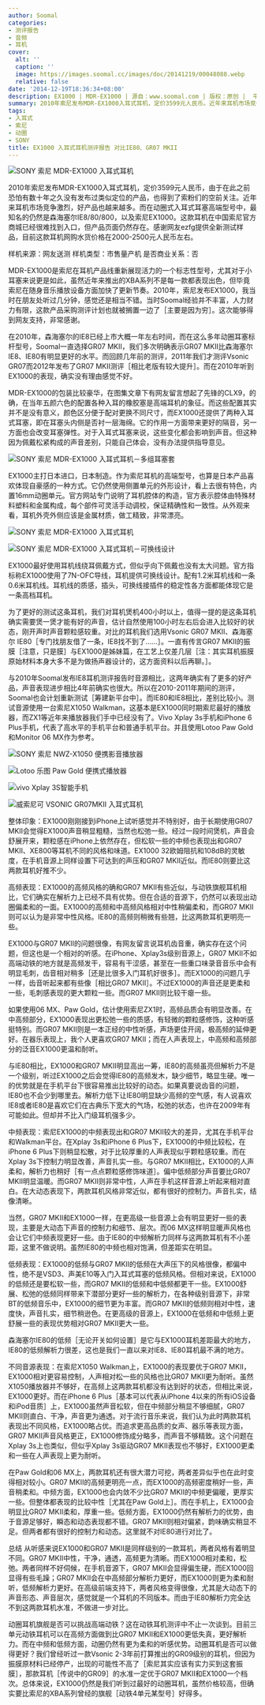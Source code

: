 ```yaml
---
author: Soomal
categories:
- 测评报告
- 音频
- 耳机
cover:
  alt: ''
  caption: ''
  image: https://images.soomal.cc/images/doc/20141219/00048088.webp
  relative: false
date: '2014-12-19T18:36:34+08:00'
description: EX1000 | MDR-EX1000 | 源自：www.soomal.com | 版权：原创 |  平均/总评分：07.03/836
summary: 2010年索尼发布MDR-EX1000入耳式耳机，定价3599元人民币。近年来耳机市场竞争激烈，好产品也越来越多。而在动圈式入耳式耳塞高端型号中，最知名的仍然是森海塞尔IE8/80/800，以及索尼EX1000。今天测评将对比GR07MKII、IE80两款耳机……
tags:
- 入耳式
- 索尼
- 动圈
- SONY
title: EX1000 入耳式耳机测评报告 对比IE80、GR07 MKII
---
```


![SONY 索尼 MDR-EX1000 入耳式耳机](https://images.soomal.cc/images/doc/20141212/00047950.webp)



2010年索尼发布MDR-EX1000入耳式耳机，定价3599元人民币，由于在此之前恐怕有数十年之久没有发布过类似定位的产品，也得到了索粉们的空前关注。近年来耳机市场竞争激烈，好产品也越来越多。而在动圈式入耳式耳塞高端型号中，最知名的仍然是森海塞尔IE8/80/800，以及索尼EX1000。这款耳机在中国索尼官方商城已经很难找到入口，但产品页面仍然存在。感谢网友ezfg提供全新测试样品，目前这款耳机网购水货价格在2000-2500元人民币左右。



样机来源：网友送测
样机类型：市售量产机
是否商业关系：否



MDR-EX1000是索尼在耳机产品线重新展现活力的一个标志性型号，尤其对于小耳塞来说更是如此，虽然近年来推出的XBA系列不是每一款都表现出色，但毕竟索尼在随身音乐播放设备方面加快了更新节奏。2010年，索尼发布EX1000，我当时在朋友处听过几分钟，感觉还是相当不错。当时Soomal经验并不丰富，人力财力有限，这款产品采购测评计划也就被搁置一边了［主要是因为穷］。这次能够得到网友支持，非常感谢。



在2010年，森海塞尔的IE8已经上市大概一年左右时间，而在这么多年动圈耳塞标杆型号，Soomal一直选择GR07 MKII，我们多次明确表示GR07 MKII比森海塞尔IE8、IE80有明显更好的水平。而回顾几年前的测评，2011年我们才测评Vsonic GR07而2012年发布了GR07 MKII测评［相比老版有较大提升］。而在2010年听到EX1000的表现，确实没有理由感觉不好。



MDR-EX1000的包装比较豪华，在图集文章下有网友留言想起了先锋的CLX9，的确，在当年五颜六色的配置各种入耳的橡胶塞是高端耳机的象征。而这些配置其实并不是没有意义，颜色区分便于配对更换不同尺寸，而EX1000还提供了两种入耳式耳塞，即在耳塞头内侧是否衬一层海绵。它的作用一方面带来更好的隔音，另一方面也会改变耳塞弹性。对于入耳式耳塞来说，这些变化都会影响到声音。但这种因为佩戴松紧构成的声音差别，只能自己体会，没有办法提供指导意见。



![SONY 索尼 MDR-EX1000 入耳式耳机－多组耳塞套](https://images.soomal.cc/images/doc/20141212/00047952.webp)



EX1000主打日本进口，日本制造。作为索尼耳机的高端型号，也算是日本产品喜欢体现自豪感的一种方式。它仍然使用侧置单元的外形设计，看上去很有特色，内置16mm动圈单元。官方网站专门说明了耳机腔体的构造，官方表示腔体由特殊材料塑料和金属构成，每个部件可灵活手动调校，保证精确性和一致性。从外观来看，耳机外壳外侧应该是金属材质，做工精致，非常漂亮。



![SONY 索尼 MDR-EX1000 入耳式耳机](https://images.soomal.cc/images/doc/20141212/00047946.webp)



![SONY 索尼 MDR-EX1000 入耳式耳机－可换线设计](https://images.soomal.cc/images/doc/20141212/00047947.webp)



EX1000最好使用耳机线绕耳佩戴方式，但似乎向下佩戴也没有太大问题。官方指标称EX1000使用了7N-OFC导线，耳机提供可换线设计。配有1.2米耳机线和一条0.6米耳机线。耳机线的质感，插头，可换线接插件的稳定性各方面都能体现它是一条高档耳机。



为了更好的测试这条耳机，我们对耳机煲机400小时以上，值得一提的是这条耳机确实需要煲一煲才能有好的声音，估计自然使用100小时左右后会进入比较好的状态，刚开声时声音颗粒感较重。对比的耳机我们选用Vsonic GR07 MKII、森海塞尔 IE80［专门找朋友借了一条，IE8找不到了……］。一直有传言GR07 MKII的振膜［注意，只是膜］与EX1000是姊妹篇，在工艺上仅差几层［注：其实耳机振膜原始材料本身大多不是为做扬声器设计的，这方面资料以后再聊。］。



与2010年Soomal发布IE8耳机测评报告时音源相比，这两年确实有了更多的好产品，声音表现进步相比4年前确实也很大。所以在2010-2011年期间的测评，Soomal也会计划重新测试［筹建新平台中］。而IE80和IE8相比，差别比较小。测试音源使用一台索尼X1050 Walkman，这基本是EX1000同时期索尼最好的播放器，而ZX1等近年来播放器我们手中已经没有了。Vivo Xplay 3s手机和iPhone 6 Plus手机，代表了高水平的手机平台和普通手机平台。并且使用Lotoo Paw Gold和Monitor 06 MX作为参考。



![SONY 索尼 NWZ-X1050 便携影音播放器](https://images.soomal.cc/images/doc/20120903/00022482_01.webp)



![Lotoo 乐图 Paw Gold 便携式播放器](https://images.soomal.cc/images/doc/20140811/00044862_01.webp)



![vivo Xplay 3S智能手机](https://images.soomal.cc/images/doc/20140121/00039801_01.webp)



![威索尼可 VSONIC GR07MKII 入耳式耳机](https://images.soomal.cc/images/doc/20120629/00020695_01.webp)



整体印象：EX1000刚刚接到iPhone上试听感觉并不特别好，由于长期使用GR07 MKII会觉得EX1000声音稍显粗糙，当然也松弛一些。经过一段时间煲机，声音会舒展开来，颗粒感在iPhone上依然存在，但松软一些的中频也表现出和GR07 MKII、XE800等耳机不同的风格和味道。EX1000 32欧姆阻抗和108dB的灵敏度，在手机音源上同样设置下可达到的声压和GR07 MKII近似。而IE80则要比这两款耳机好推不少。

高频表现：EX1000的高频风格的确和GR07 MKII有些近似，与动铁旗舰耳机相比，它们确实在解析力上已经不具有优势。但在合适的音源下，仍然可以表现出动圈偏柔和的一面。EX1000的高频和中高频风格相对中性稍偏柔和，而GR07 MKII则可以认为是非常中性风格。IE80的高频则稍微有些翘，比这两款耳机更明亮一些。

EX1000与GR07 MKII的问题很像，有网友留言说耳机齿音重，确实存在这个问题，但这也是一个相对的听感。在iPhone、Xplay3s级别音源上，GR07 MKII不如高端动铁的地方就是高频发干，容易有干涩感，甚至在一些重口味录音音乐中会有明显毛刺，齿音相对稍多［还是比很多入门耳机好很多］。而EX1000的问题几乎一样，齿音听起来都有些像［相比GR07 MKII］。不过EX1000的声音还是更柔和一些，毛刺感表现的更大颗粒一些。而GR07 MKII则比较干瘪一些。

如果使用06 MX、Paw Gold，估计使用索尼ZX1时，高频品质会有明显改善。在中高频部分，EX1000表现出更松弛一些的质感，有轻微的颗粒感修饰，这种听感挺特别。而GR07 MKII则是一本正经的中性听感，声场更佳开阔，极高频的延伸更好。在器乐表现上，我个人更喜欢GR07 MKII；而在人声表现上，中高频和高频部分的泛音EX1000更温和耐听。

与IE80相比，EX1000和GR07 MKII明显高出一筹，IE80的高频虽亮但解析力不是一个级别，听过EX1000之后会觉得IE80的高频发木，缺少细节，略显生硬。唯一的优势就是在手机平台下很容易推出比较好的动态。如果真要说齿音的问题，IE80也不会少到哪里去。解析力低下让IE80明显缺少高频的空气感，有人说喜欢IE8或者IE80是喜欢它们在古典乐下宽大的气场，松弛的状态，也许在2009年有可能如此。但却并不比入门级耳机强多少。

中频表现：索尼EX1000的中频表现出和GR07 MKII较大的差异，尤其在手机平台和Walkman平台。在Xplay 3s和iPhone 6 Plus下，EX1000的中频比较松，在iPhone 6 Plus下则稍显松散，对于比较厚重的人声表现似乎颗粒感较重。而在Xplay 3s下控制力明显改善，声音扎实一些。与GR07 MKII相比，EX1000的人声柔和，解析力也稍好［有一点点颗粒感修饰味道］。偏中低频部分声音要比GR07 MKII明显温暖。而GR07 MKII则非常中性，人声在手机这样音源上听起来相对直白。在大动态表现下，两款耳机风格非常近似，都有很好的控制力。声音扎实，结像清晰。

当然，GR07 MKII和EX1000一样，在更高级一些音源上会有明显更好一些的表现，主要是大动态下声音的控制力和细节、层次。而06 MX这样明显暖声风格也会让它们中频表现更好一些。由于IE80的中频解析力同样与这两款耳机有不小差距，这里不做说明。虽然IE80的中频也相对饱满，但差距实在明显。

低频表现：EX1000的低频与GR07 MKII的低频在大声压下的风格很像，都偏中性，绝不是VSD3、声美E10等入门入耳式耳塞的低频风格。但相对来说，EX1000的低频还是要松软一些，而GR07 MKII的低频和中低频都更干一些。EX1000舒展、松弛的低频同样带来下潜部分更好一些的解析力，在各种级别音源下，非常BT的低频音乐中，EX1000的细节更为丰富。而GR07 MKII的低频则相对中性，速度快，声音扎实，细节稍逊色。在更高级的音源上，EX1000在低频和中低频上更舒展一些的表现优势相对GR07 MKII更大一些。

森海塞尔IE80的低频［无论开关如何设置］是它与EX1000耳机差距最大的地方，IE80的低频解析力很差，这也是我们一直以来对IE8、IE80耳机最不满的地方。

不同音源表现：在索尼X1050 Walkman上，EX1000的表现要优于GR07 MKII，EX1000相对更容易控制，人声相对松一些的风格也比GR07 MKII更为耐听。虽然X1050播放器并不够好，在高频上这两款耳机都没有达到好的状态，但相比来说，EX1000更好。而在iPhone 6 Plus［基本可以代表从iPhone 4以来的所有iOS设备和iPod音质］上，EX1000虽然声音松软，但在中频部分稍显不够细腻，GR07 MKII则直白、干净，声音更为通透。对于流行音乐来说，我们认为此时两款耳机表现出不同风格，EX1000略占优。而追求更高品质的女声、器乐等表现方面，GR07 MKII声音风格更正，EX1000修饰成分略多，而声音不够精致。这个问题在Xplay 3s上也类似，但似乎Xplay 3s驱动GR07 MKII表现也不够好，EX1000更柔和一些在人声表现上更为耐听。

在Paw Gold和06 MX上，两款耳机还有很大潜力可挖，两者差异似乎也在此时变得相对较小。GR07 MKII的高频更明亮一点，而EX1000的高频密度稍好一些，声音稍柔和。中频方面，EX1000也会内敛不少比GR07 MKII的中频更偏暖，更厚实一些。但整体都表现的比较中性［尤其在Paw Gold上］。而在手机上，EX1000会明显比GR07 MKII柔和，厚重一些。低频方面，EX1000仍然有解析力的优势，由于音源足够好，瞬态和动态表现都不错。GR07 MKII则相对偏紧，韵味确实稍显不足。但两者都有很好的控制力和动态。这里就不对IE80进行对比了。

总结
从听感来说EX1000和GR07 MKII是同样级别的一款耳机，两者风格有着明显不同。GR07 MKII中性，干净，通透，高频更为清晰。而EX1000相对柔和，松弛。两者同样不好伺候，在手机音源下，GR07 MKII会显得偏生硬，而EX1000回显得有些毛躁；GR07 MKII会在中高频部分解析力更好，而EX1000则更为柔和耐听，低频解析力更好。在高级前端支持下，两者风格变得很像，尤其是大动态下的声音形态、声音层次，感觉就是一个耳机的不同版本。而由于IE80解析力完全达不到这两款耳机水准，不做进一步对比。

动圈耳机旗舰是否可以挑战高端动铁？这在动铁耳机测评中不止一次谈到。目前三单元动铁耳机可以在高频方面做到比GR07 MKII和EX1000更低失真，更好解析力。而在中频和低频方面，动圈仍然有更为柔和的听感优势。动圈耳机是否可以做得更好？我们曾经听过一款Vsonic 2-3年前打算推出的GR09级别的耳机，但因为振膜原材料已经停产，出现的可能性不高了［索尼其实应该有实力买到这套振膜］，那款耳机［传说中的GR09］的水准一定优于GR07 MKII和EX1000一个档次。总体来说，EX1000仍然是我们听到过最好的动圈耳机，虽然价格较高，但确实要比索尼的XBA系列曾经的旗舰［动铁4单元某型号］好得多。